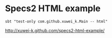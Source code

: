# Specs2 HTML example

```
sbt "test-only com.github.xuwei_k.Main -- html" 
```

http://xuwei-k.github.com/specs2-html-example/



